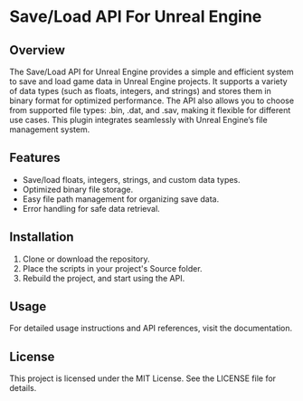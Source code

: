 # Save/Load API For Unreal Engine
## Overview
The Save/Load API for Unreal Engine provides a simple and efficient system to save and load game data in Unreal Engine projects. It supports a variety of data types (such as floats, integers, and strings) and stores them in binary format for optimized performance. The API also allows you to choose from supported file types: .bin, .dat, and .sav, making it flexible for different use cases. This plugin integrates seamlessly with Unreal Engine’s file management system.

## Features
- Save/load floats, integers, strings, and custom data types.
- Optimized binary file storage.
- Easy file path management for organizing save data.
- Error handling for safe data retrieval.
## Installation
1. Clone or download the repository.
2. Place the scripts in  your project's Source folder.
3. Rebuild the project, and start using the API.

## Usage
For detailed usage instructions and API references, visit the documentation.

## License
This project is licensed under the MIT License. See the LICENSE file for details.
